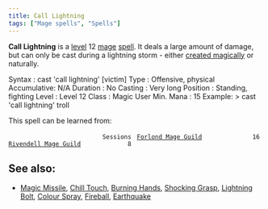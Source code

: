 ```yaml
---
title: Call Lightning
tags: ["Mage spells", "Spells"]
---
```

**Call Lightning** is a [level](level "wikilink") 12
[mage](mage "wikilink") [spell](spell "wikilink"). It deals a large
amount of damage, but can only be cast during a lightning storm - either
[created magically](Control_Weather "wikilink") or naturally.

Syntax : cast 'call lightning' \[victim\] Type : Offensive, physical
Accumulative: N/A Duration : No Casting : Very long Position : Standing,
fighting Level : Level 12 Class : Magic User Min. Mana : 15 Example: \>
cast 'call lightning' troll

This spell can be learned from:

`                          Sessions `
[`Forlond Mage Guild`](Forlond_Mage_Guild "wikilink")`              16`
[`Rivendell Mage Guild`](Rivendell_Mage_Guild "wikilink")`             8`

## See also:

- [Magic Missile](Magic_Missile "wikilink"), [Chill
  Touch](Chill_Touch "wikilink"), [Burning
  Hands](Burning_Hands "wikilink"), [Shocking
  Grasp](Shocking_Grasp "wikilink"), [Lightning
  Bolt](Lightning_Bolt "wikilink"), [Colour
  Spray](Colour_Spray "wikilink"), [Fireball](Fireball "wikilink"),
  [Earthquake](Earthquake "wikilink")

